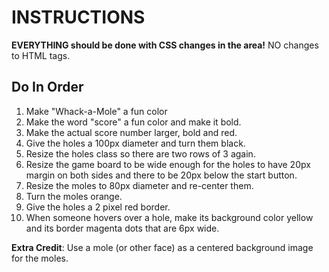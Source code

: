 # INSTRUCTIONS
**EVERYTHING should be done with CSS changes in the <head> area!**
NO changes to HTML tags. 

## Do In Order
1. Make "Whack-a-Mole" a fun color
1. Make the word "score" a fun color and make it bold. 
1. Make the actual score number larger, bold and red. 
1. Give the holes a 100px diameter and turn them black.
1. Resize the holes class so there are two rows of 3 again. 
1. Resize the game board to be wide enough for the holes to have 20px margin on both sides and there to be 20px below the start button.  
1. Resize the moles to 80px diameter and re-center them. 
1. Turn the moles orange. 
1. Give the holes a 2 pixel red border. 
1. When someone hovers over a hole, make its background color yellow and its border magenta dots that are 6px wide. 

**Extra Credit**: Use a mole (or other face) as a centered background image for the moles. 